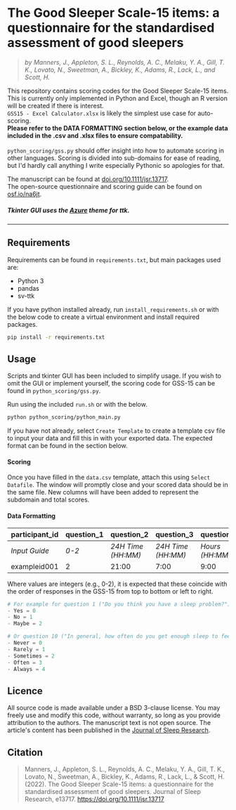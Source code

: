 # The Good Sleeper Scale-15 items: a questionnaire for the standardised assessment of good sleepers

>*by Manners, J., Appleton, S. L., Reynolds, A. C., Melaku, Y. A., Gill, T. K., Lovato, N., Sweetman, A., Bickley, K., Adams, R., Lack, L., and Scott, H.*

This repository contains scoring codes for the Good Sleeper Scale-15 items. This is currently only implemented in Python and Excel, though an R version will be created if there is interest.</br>
`GSS15 - Excel Calculator.xlsx` is likely the simplest use case for auto-scoring. <br>
**Please refer to the DATA FORMATTING section below, or the example data included in the .csv and .xlsx files to ensure compatability.**
<br><br>
`python_scoring/gss.py` should offer insight into how to automate scoring in other languages. Scoring is divided into sub-domains for ease of reading, but I'd hardly call anything I write especially Pythonic so apologies for that. </br>

The manuscript can be found at [doi.org/10.1111/jsr.13717](https://doi.org/10.1111/jsr.13717). </br>
The open-source questionnaire and scoring guide can be found on [osf.io/na6jt](https://osf.io/na6jt/). </br>

##### Tkinter GUI uses the [Azure](https://github.com/rdbende/Azure-ttk-theme) theme for ttk.

---
## Requirements

Requirements can be found in `requirements.txt`, but main packages used are:
- Python 3 
- pandas
- sv-ttk

If you have python installed already, run `install_requirements.sh` or with the below code to create a virtual environment and install required packages. 
```sh
pip install -r requirements.txt
```

## Usage

Scripts and tkinter GUI has been included to simplify usage. 
If you wish to omit the GUI or implement yourself, the scoring code for GSS-15 can be found in `python_scoring/gss.py`.

Run using the included `run.sh` or with the below.
```sh
python python_scoring/python_main.py
```

If you have not already, select `Create Template` to create a template csv file to input your data and fill this in with your exported data.
The expected format can be found in the section below.

#### Scoring

Once you have filled in the `data.csv` template, attach this using `Select Datafile`.
The window will promptly close and your scored data should be in the same file. New columns will have been added to represent the subdomain and total scores.

#### Data Formatting

| **participant_id**       | **question_1** | **question_2**          | **question_3**          | **question_4**       | **question_5**          | **question_6**          | **question_7**       | **question_8** | **question_9** | **question_10** | **question_11** | **question_12** | **question_13** | **question_14** | **question_15** |
| ----------------- | --------- | ------------------ | ------------------ | --------------- | ------------------ | ------------------ | --------------- | --------- | --------- | ---------- | ---------- | ---------- | ---------- | ---------- | ---------- |
| _Input Guide_ | _0-2_   | _24H Time (HH:MM)_ | _24H Time (HH:MM)_ | _Hours (HH:MM)_ | _24H Time (HH:MM)_ | _24H Time (HH:MM)_ | _Hours (HH:MM)_ | _0-5_   | _0-3_   | _0-4_    | _0-3_    | _0-3_    | _0-3_    | _0-3_    | _0-3_    |
| exampleid001    | 2       | 21:00            | 7:00             | 9:00          | 22:00            | 8:00             | 8:00          | 1       | 0       | 3        | 0        | 0        | 0        | 0        | 0        |

Where values are integers (e.g., 0-2), it is expected that these coincide with the order of responses in the GSS-15 from top to bottom or left to right.

```python
# For example for question 1 ("Do you think you have a sleep problem?"):
- Yes = 0
- No = 1
- Maybe = 2
```

```python
# Or question 10 ("In general, how often do you get enough sleep to feel your best the next day?"):
- Never = 0
- Rarely = 1
- Sometimes = 2
- Often = 3
- Always = 4
```

## Licence

All source code is made available under a BSD 3-clause license. You may freely use and modify this code, without warranty, so long as you provide attribution to the authors. The manuscript text is not open source. The article's content has been published in the [Journal of Sleep Research](https://onlinelibrary.wiley.com/journal/13652869).

## Citation

> Manners, J., Appleton, S. L., Reynolds, A. C., Melaku, Y. A., Gill, T. K., Lovato, N., Sweetman, A., Bickley, K., Adams, R., Lack, L., & Scott, H. (2022). The Good Sleeper Scale-15 items: a questionnaire for the standardised assessment of good sleepers. Journal of Sleep Research, e13717. https://doi.org/10.1111/jsr.13717